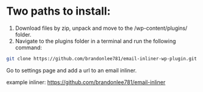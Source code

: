 # Two paths to install:

1. Download files by zip, unpack and move to the /wp-content/plugins/ folder.
2. Navigate to the plugins folder in a terminal and run the following command: 
```bash
git clone https://github.com/brandonlee781/email-inliner-wp-plugin.git
```

Go to settings page and add a url to an email inliner.

example inliner: https://github.com/brandonlee781/email-inliner